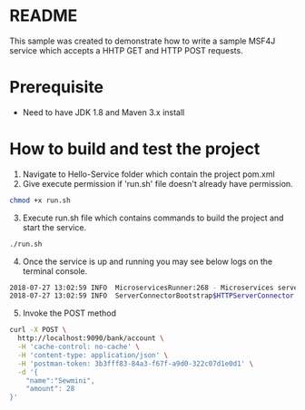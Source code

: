 # README

This sample was created to demonstrate how to write a sample MSF4J service which accepts a HHTP GET and HTTP POST requests.

# Prerequisite
* Need to have JDK 1.8  and Maven 3.x install

# How to build and test the project

1. Navigate to Hello-Service folder which contain the project pom.xml
2. Give execute permission if 'run.sh' file doesn't already have permission.
```sh
chmod +x run.sh
```
3. Execute run.sh file which contains commands to build the project and start the service.
```sh
./run.sh
```
4. Once the service is up and running you may see below logs on the terminal console.
```sh
2018-07-27 13:02:59 INFO  MicroservicesRunner:268 - Microservices server started in 361ms
2018-07-27 13:02:59 INFO  ServerConnectorBootstrap$HTTPServerConnector:207 - HTTP(S) Interface starting on host 0.0.0.0 and port 9090
```
5. Invoke the POST method
```sh
curl -X POST \
  http://localhost:9090/bank/account \
  -H 'cache-control: no-cache' \
  -H 'content-type: application/json' \
  -H 'postman-token: 3b3fff83-84a3-f67f-a9d0-322c07d1e0d1' \
  -d '{
	"name":"Sewmini",
	"amount": 28
}'
```



